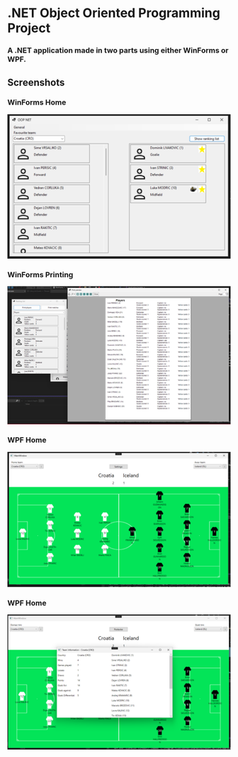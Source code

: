  # .NET Object Oriented Programming Project
 ### A .NET application made in two parts using either WinForms or WPF.

 ## Screenshots
 ### WinForms Home
 ![WinForms Home](/assets/winforms-home.png)
 ### WinForms Printing
 ![WinForms Printing](/assets/winforms-print.png)
 ### WPF Home
 ![WPF Home](/assets/wpf-home.png)
 ### WPF Home
 ![WPF Home](/assets/wpf-team.png)

